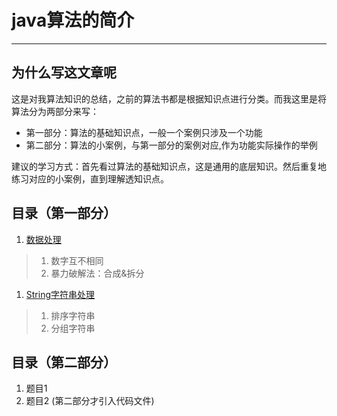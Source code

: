 ﻿# java算法的简介

---

## 为什么写这文章呢

这是对我算法知识的总结，之前的算法书都是根据知识点进行分类。而我这里是将算法分为两部分来写：

- 第一部分：算法的基础知识点，一般一个案例只涉及一个功能
- 第二部分：算法的小案例，与第一部分的案例对应,作为功能实际操作的举例

建议的学习方式：首先看过算法的基础知识点，这是通用的底层知识。然后重复地练习对应的小案例，直到理解透知识点。

## 目录（第一部分）

1. [数据处理](doc_A/ProcessingData.md)
>1. 数字互不相同
>1. 暴力破解法：合成&拆分
1. [String字符串处理](doc_A/ManageString.md)
>1. 排序字符串
>1. 分组字符串

## 目录（第二部分）

1. 题目1
1. 题目2
(第二部分才引入代码文件)

